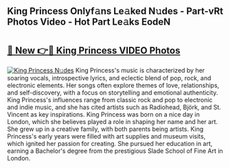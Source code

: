 ## King Princess Onlyf𝚊ns Le𝚊ked N𝚞des - Part-vRt Photos Video - Hot Part Le𝚊ks EodeN

# <h2><a href="http://ab55327.deff.icu/?id=King+Princess">🔗 New 👉🔴 King Princess VIDEO Photos</a></h2>

[![King Princess N𝚞des](https://i.imgur.com/rIISA9y.gif)](http://ab55327.deff.icu/?id=King+Princess)
King Princess's music is characterized by her soaring vocals, introspective lyrics, and eclectic blend of pop, rock, and electronic elements. Her songs often explore themes of love, relationships, and self-discovery, with a focus on storytelling and emotional authenticity. King Princess's influences range from classic rock and pop to electronic and indie music, and she has cited artists such as Radiohead, Björk, and St. Vincent as key inspirations. King Princess was born on a nice day in London, which she believes played a role in shaping her name and her art. She grew up in a creative family, with both parents being artists. King Princess's early years were filled with art supplies and museum visits, which ignited her passion for creating. She pursued her education in art, earning a Bachelor's degree from the prestigious Slade School of Fine Art in London.
